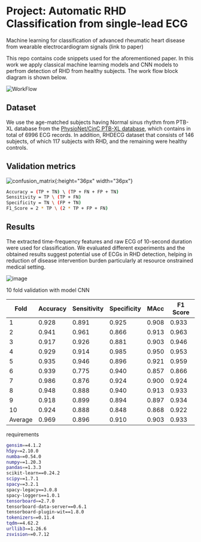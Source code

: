# Project: Automatic RHD Classification from single-lead ECG
 
Machine learning for classification of advanced rheumatic heart disease from wearable electrocardiogram signals (link to paper)

This repo contains code snippets used for the aforementioned paper. In this work we apply classical machine learning models and CNN models to perfrom detection of RHD from healthy subjects.
The work flow block diagram is shown below.

![WorkFlow](https://github.com/user-attachments/assets/04665597-70f2-4673-9713-d6244f917551)

## Dataset

We use the age-matched subjects having Normal sinus rhythm from PTB-XL database from the [PhysioNet/CinC PTB-XL database](https://physionet.org/content/ptb-xl/1.0.3/), which contains in total of 6996 ECG records. In addition, RHDECG dataset that consists of 146 subjects, of which 117 subjects with RHD, and the remaining were healthy controls. 

## Validation metrics

![confusion_matrix](https://github.com/user-attachments/assets/01475718-f306-422d-b391-1ad0335abfd4){:height="36px" width="36px"}


```bash
Accuracy = (TP + TN) \ (TP + FN + FP + TN)
Sensitivity = TP \ (TP + FN) 
Specificity = TN \ (FP + TN) 
F1_Score = 2 * TP \ (2 * TP + FP + FN)
```

## Results

The extracted time-frequency features and raw ECG of 10-second duration were used for classification. We evaluated different experiments and the obtained results suggest potential use of ECGs in RHD detection, helping in reduction of disease intervention burden particularly at resource onstrained medical setting.

![image](https://github.com/user-attachments/assets/89854268-da68-403f-ab19-f2ba4c3415ab)


10 fold validation with model CNN

|Fold      |Accuracy|Sensitivity|Specificity|MAcc   | F1 Score  |
| ----------|--------|---------- | ----------|-------| ----------|
|1          |0.928   |0.891      |0.925      |0.908  |0.933      |
|2          |0.941   |0.961      |0.866      |0.913  |0.963      |
|3          |0.917   |0.926      |0.881      |0.903  |0.946      |
|4          |0.929   |0.914      |0.985      |0.950  |0.953      |
|5          |0.935   |0.946      |0.896      |0.921  |0.959      |
|6          |0.939   |0.775      |0.940      |0.857  |0.866      |
|7          |0.986   |0.876      |0.924      |0.900  |0.924      |
|8          |0.948   |0.888      |0.940      |0.913  |0.933      |
|9          |0.918   |0.899      |0.894      |0.897  |0.934      |
|10         |0.924   |0.888      |0.848      |0.868  |0.922      |
|Average    |0.969   |0.896      |0.910      |0.903  |0.933      |  

requirements

```bash
gensim==4.1.2
h5py==2.10.0
numba==0.54.0
numpy==1.20.3
pandas==1.3.3
scikit-learn==0.24.2
scipy==1.7.1
spacy==3.2.1
spacy-legacy==3.0.8
spacy-loggers==1.0.1
tensorboard==2.7.0
tensorboard-data-server==0.6.1
tensorboard-plugin-wit==1.8.0
tokenizers==0.11.4
tqdm==4.62.2
urllib3==1.26.6
zsvision==0.7.12
```
